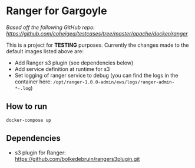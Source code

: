 # Ranger for Gargoyle

*Based off the following GitHub repo: https://github.com/coheigea/testcases/tree/master/apache/docker/ranger*

This is a project for **TESTING** purposes. Currently the changes made to the default images listed above are:
- Add Ranger s3 plugin (see dependencies below)
- Add service definition at runtime for s3
- Set logging of ranger service to debug (you can find the logs in the container here: `/opt/ranger-1.0.0-admin/ews/logs/ranger-admin-*-.log`)


## How to run

`docker-compose up`

## Dependencies

- s3 plugin for Ranger: https://github.com/bolkedebruin/rangers3plugin.git